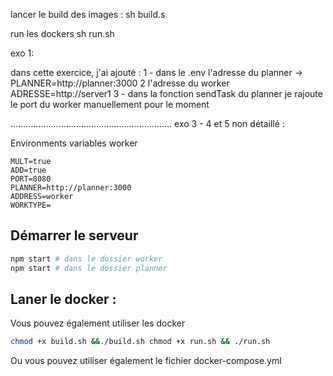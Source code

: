 lancer le build des images :
sh build.s

run les dockers
sh run.sh

exo 1:

dans cette exercice, j'ai ajouté :
1 - dans le .env l'adresse du planner -> PLANNER=http://planner:3000
2  l'adresse du worker ADRESSE=http://server1
3 - dans la fonction sendTask du planner je rajoute le port du worker manuellement pour le moment



................................................................
exo 3 - 4 et 5 non détaillé : 

Environments variables worker
```
MULT=true
ADD=true
PORT=8080
PLANNER=http://planner:3000
ADDRESS=worker
WORKTYPE=
```

## Démarrer le serveur
```bash
npm start # dans le dossier worker
npm start # dans le dossier planner
```

## Laner le docker :
Vous pouvez également utiliser les docker
```bash
chmod +x build.sh &&./build.sh chmod +x run.sh && ./run.sh
```

Ou vous pouvez utiliser également le fichier docker-compose.yml
